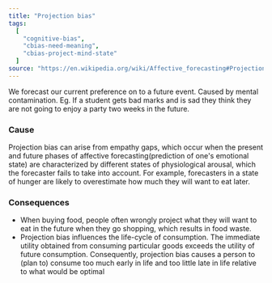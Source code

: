 ```yaml
---
title: "Projection bias"
tags:
  [
    "cognitive-bias",
    "cbias-need-meaning",
    "cbias-project-mind-state"
  ]
source: "https://en.wikipedia.org/wiki/Affective_forecasting#Projection_bias"
---
```


We forecast our current preference on to a future event. Caused by mental contamination. Eg. If a student gets bad marks and is sad they think they are not going to enjoy a party two weeks in the future.

### Cause

Projection bias can arise from empathy gaps, which occur when the present and future phases of affective forecasting(prediction of one's emotional state) are characterized by different states of physiological arousal, which the forecaster fails to take into account. For example, forecasters in a state of hunger are likely to overestimate how much they will want to eat later.

### Consequences

- When buying food, people often wrongly project what they will want to eat in the future when they go shopping, which results in food waste.
- Projection bias influences the life-cycle of consumption. The immediate utility obtained from consuming particular goods exceeds the utility of future consumption. Consequently, projection bias causes a person to (plan to) consume too much early in life and too little late in life relative to what would be optimal

